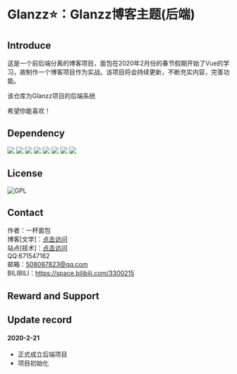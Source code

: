 # Glanzz⭐：Glanzz博客主题(后端)

## Introduce
这是一个前后端分离的博客项目，面包在2020年2月份的春节假期开始了Vue的学习，故制作一个博客项目作为实战。该项目将会持续更新，不断充实内容，完善功能。  

该仓库为Glanzz项目的后端系统

希望你能喜欢！

## Dependency
![](https://img.shields.io/badge/druid-1.1.21-brightgreen)
![](https://img.shields.io/badge/lombok-1.18.12-brightgreen)
![](https://img.shields.io/badge/commonmark-0.14.0-brightgreen)
![](https://img.shields.io/badge/hibernate--validator-6.1.2.Final-brightgreen)
![](https://img.shields.io/badge/shiro--spring-1.5.0-brightgreen)
![](https://img.shields.io/badge/httpclient-4.5.11-brightgreen)
![](https://img.shields.io/badge/fastjson-1.2.62-brightgreen)
![](https://img.shields.io/badge/hutool--all-5.1.3-brightgreen)

## License
![GPL](https://img.shields.io/badge/license-GPL-blue)  

## Contact
作者：一杯面包  
博客[文学]：[点击访问](https://blog.cupbread.cn/)  
站点[技术]：[点击访问](https://lab.cupbread.cn/)  
QQ:671547162  
邮箱：508087823@qq.com  
BILIBILI：https://space.bilibili.com/3300215

## Reward and Support

## Update record
#### 2020-2-21
 - 正式成立后端项目
 - 项目初始化